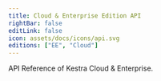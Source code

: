 ```yaml
---
title: Cloud & Enterprise Edition API
rightBar: false
editLink: false
icon: assets/docs/icons/api.svg
editions: ["EE", "Cloud"]
---
```


API Reference of Kestra Cloud & Enterprise.

<ApiDocee />